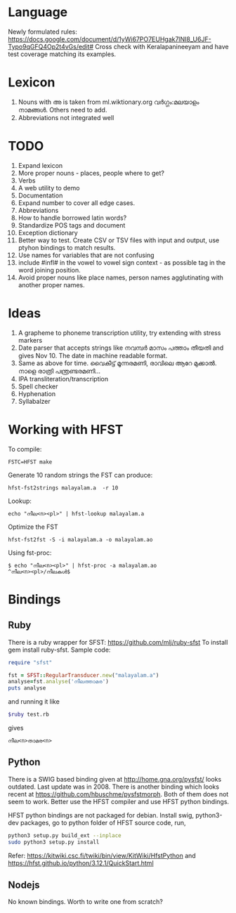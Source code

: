Language
=========
Newly formulated rules: https://docs.google.com/document/d/1yWi67PO7EUHgak7lNI8_U6JF-Typo9qGFQ4Op2t4vGs/edit#
Cross check with Keralapanineeyam and have test coverage matching its examples.

Lexicon
=======
1. Nouns with അ is taken from ml.wiktionary.org വർഗ്ഗം:മലയാളം നാമങ്ങൾ. Others need to add.
2. Abbreviations not integrated well

TODO
=====

1. Expand lexicon
2. More proper nouns - places, people where to get?
3. Verbs
4. A web utility to demo
5. Documentation
6. Expand number to cover all edge cases.
7. Abbreviations
8. How to handle borrowed latin words?
9. Standardize POS tags and document
10. Exception dictionary
11. Better way to test. Create CSV or TSV files with input and output, use ptyhon bindings to match results.
12. Use names for variables that are not confusing
13. include #infl# in the vowel to vowel sign context - as possible tag in the word joining position.
14. Avoid proper nouns like place names, person names agglutinating with another proper names.


Ideas
=====
1. A grapheme to phoneme transcription utility, try extending with stress markers
2. Date parser that accepts strings like നവമ്പർ മാസം പത്താം തീയതി and gives Nov 10. The date in machine readable format.
3. Same as above for time. വൈകീട്ട് മൂന്നരമണി, രാവിലെ ആറേ മുക്കാൽ. നാളെ രാത്രി പന്ത്രണ്ടരമണി...
4. IPA transliteration/transcription
5. Spell checker
6. Hyphenation
7. Syllabalzer


Working with HFST
=================
To compile:

`FSTC=HFST make`

Generate 10 random strings the FST can produce:

`hfst-fst2strings malayalam.a  -r 10`

Lookup:

`echo "നീല<n><pl>" | hfst-lookup malayalam.a`

Optimize the FST

`hfst-fst2fst -S -i malayalam.a -o malayalam.ao`

Using fst-proc:
```
$ echo "നീല<n><pl>" | hfst-proc -a malayalam.ao
^നീല<n><pl>/നീലകൾ$
```

Bindings
=========

Ruby
-----
There is a ruby wrapper for SFST: https://github.com/mlj/ruby-sfst
To install gem install ruby-sfst.
Sample code:
```ruby
require "sfst"

fst = SFST::RegularTransducer.new("malayalam.a")
analyse=fst.analyse('നീലത്താമര')
puts analyse

```
and running it like
```bash
$ruby test.rb
```
gives

`നീല<n>താമര<n>`

Python
------
There is a SWIG based binding given at http://home.gna.org/pysfst/ looks outdated. Last update was in 2008.
There is another binding which looks recent at https://github.com/hbuschme/pysfstmorph.
Both of them does not seem to work. Better use the HFST compiler and use HFST python bindings.

HFST python bindings are not packaged for debian. Install swig, python3-dev packages, go to python folder of HFST source code, run,

```bash
python3 setup.py build_ext --inplace
sudo python3 setup.py install
```

Refer: https://kitwiki.csc.fi/twiki/bin/view/KitWiki/HfstPython
and https://hfst.github.io/python/3.12.1/QuickStart.html


Nodejs
------
No known bindings. Worth to write one from scratch?
